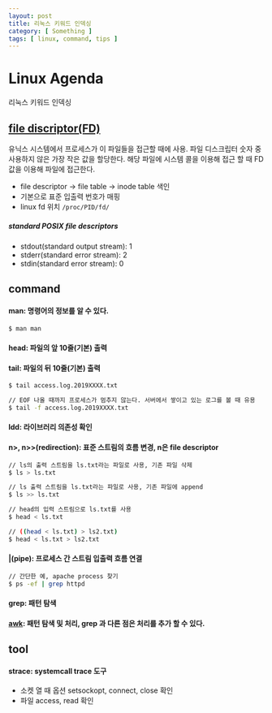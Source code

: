 ```yaml
---
layout: post
title: 리눅스 키워드 인덱싱
category: [ Something ]
tags: [ linux, command, tips ]
---
```


# Linux Agenda

리눅스 키워드 인덱싱

## [file discriptor(FD)](https://en.wikipedia.org/wiki/File_descriptor)
유닉스 시스템에서 프로세스가 이 파일들을 접근할 때에 사용.
 파일 디스크립터 숫자 중 사용하지 않은 가장 작은 값을 할당한다. 해당 파일에 시스템 콜을 이용해 접근 할 때 FD값을 이용해 파일에 접근한다.

* file descriptor -> file table -> inode table 색인
* 기본으로 표준 입출력 번호가 매핑 
* linux fd 위치 ```/proc/PID/fd/ ```


##### standard POSIX file descriptors
* stdout(standard output stream): 1
* stderr(standard error stream): 2
* stdin(standard error stream): 0

## command

#### man: 명령어의 정보를 알 수 있다. 
```bash
$ man man
```

#### head: 파일의 앞 10줄(기본) 출력

#### tail: 파일의 뒤 10줄(기본) 출력
```bash
$ tail access.log.2019XXXX.txt

// EOF 나올 때까지 프로세스가 멈추지 않는다. 서버에서 쌓이고 있는 로그를 볼 때 유용
$ tail -f access.log.2019XXXX.txt
```

#### ldd: 라이브러리 의존성 확인

#### n>, n>>(redirection): 표준 스트림의 흐름 변경, n은  file descriptor
``` bash
// ls의 출력 스트림을 ls.txt라는 파일로 사용, 기존 파일 삭제
$ ls > ls.txt

// ls 출력 스트림을 ls.txt라는 파일로 사용, 기존 파일에 append 
$ ls >> ls.txt

// head의 입력 스트림으로 ls.txt를 사용
$ head < ls.txt

// ((head < ls.txt) > ls2.txt)
$ head < ls.txt > ls2.txt


```


#### |(pipe): 프로세스 간 스트림 입출력 흐름 연결
```bash
// 간단한 예, apache process 찾기
$ ps -ef | grep httpd

```


#### grep: 패턴 탐색

#### [awk](http://www.incodom.kr/Linux/%EA%B8%B0%EB%B3%B8%EB%AA%85%EB%A0%B9%EC%96%B4/awk): 패턴 탐색 및 처리, grep 과 다른 점은 처리를 추가 할 수 있다.


## tool

#### strace: systemcall trace 도구
* 소켓 열 때 옵션 setsockopt, connect, close 확인
* 파일 access, read 확인